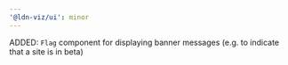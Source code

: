 ```yaml
---
'@ldn-viz/ui': minor
---
```


ADDED: `Flag` component for displaying banner messages (e.g. to indicate that a site is in beta)